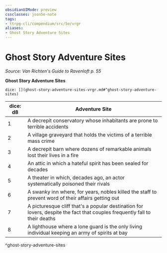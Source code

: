 ```yaml
---
obsidianUIMode: preview
cssclasses: json5e-note
tags:
- ttrpg-cli/compendium/src/5e/vrgr
aliases:
- Ghost Story Adventure Sites
---
```

# Ghost Story Adventure Sites
*Source: Van Richten's Guide to Ravenloft p. 55* 

**Ghost Story Adventure Sites**

`dice: [](ghost-story-adventure-sites-vrgr.md#^ghost-story-adventure-sites)`

| dice: d8 | Adventure Site |
|----------|----------------|
| 1 | A decrepit conservatory whose inhabitants are prone to terrible accidents |
| 2 | A village graveyard that holds the victims of a terrible mass crime |
| 3 | A decrepit barn where dozens of remarkable animals lost their lives in a fire |
| 4 | An attic in which a hateful spirit has been sealed for decades |
| 5 | A theater in which, decades ago, an actor systematically poisoned their rivals |
| 6 | A swanky inn where, for years, nobles killed the staff to prevent word of their affairs getting out |
| 7 | A picturesque cliff that's a popular destination for lovers, despite the fact that couples frequently fall to their deaths |
| 8 | A lighthouse where a lone guard is the only living individual keeping an army of spirits at bay |
^ghost-story-adventure-sites